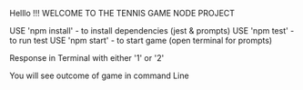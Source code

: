 Helllo !!! WELCOME TO THE TENNIS GAME NODE PROJECT

USE 'npm install' - to install dependencies (jest & prompts)
USE 'npm test' - to run test
USE 'npm start' - to start game (open terminal for prompts)

Response in Terminal with either '1' or '2'

You will see outcome of game in command Line
